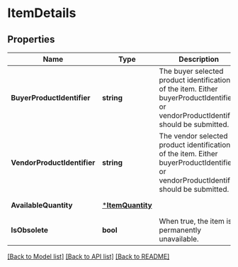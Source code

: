 # ItemDetails

## Properties
Name | Type | Description | Notes
------------ | ------------- | ------------- | -------------
**BuyerProductIdentifier** | **string** | The buyer selected product identification of the item. Either buyerProductIdentifier or vendorProductIdentifier should be submitted. | [optional] [default to null]
**VendorProductIdentifier** | **string** | The vendor selected product identification of the item. Either buyerProductIdentifier or vendorProductIdentifier should be submitted. | [optional] [default to null]
**AvailableQuantity** | [***ItemQuantity**](ItemQuantity.md) |  | [default to null]
**IsObsolete** | **bool** | When true, the item is permanently unavailable. | [optional] [default to null]

[[Back to Model list]](../README.md#documentation-for-models) [[Back to API list]](../README.md#documentation-for-api-endpoints) [[Back to README]](../README.md)

